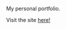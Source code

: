 My personal portfolio.

Visit the site <a href="https://nootuff.github.io/" target="_blank">here!</a> 
